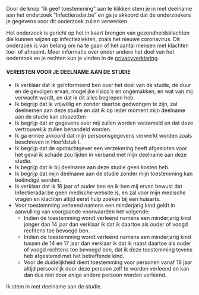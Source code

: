 Door de  knop “ik geef toestemming” aan te klikken stem je in met deelname aan het  onderzoek “Infectieradar.be” en ga je akkoord dat de onderzoekers je gegevens voor dit onderzoek zullen verwerken. 

Het onderzoek is gericht op het in kaart brengen van gezondheidsklachten die kunnen wijzen op infectieziekten, zoals het nieuwe coronavirus. Dit onderzoek is van belang om na te gaan of het aantal mensen met klachten toe- of afneemt. Meer informatie over onder andere het doel van het onderzoek en je rechten kun je vinden in de [privacyverklaring](https://www.survey.infectieradar.be/privacy).

#### VEREISTEN VOOR JE DEELNAME AAN DE STUDIE

* Ik verklaar dat ik geïnformeerd ben over het doel van de studie, de duur en de gevolgen ervan, mogelijke risico's en ongemakken, en wat van mij verwacht wordt, en dat ik dit alles begrepen heb. 
* Ik begrijp dat ik vrijwillig en zonder daartoe gedwongen te zijn, zal deelnemen aan deze studie en dat ik op ieder moment mijn deelname aan de studie kan stopzetten 
* Ik begrijp dat er gegevens over mij zullen worden verzameld en dat deze vertrouwelijk zullen behandeld worden. 
* Ik ga ermee akkoord dat mijn persoonsgegevens verwerkt worden zoals beschreven in Hoofdstuk I. 
* Ik begrijp dat de opdrachtgever een verzekering heeft afgesloten voor het geval ik schade zou lijden in verband met mijn deelname aan deze studie. 
* Ik begrijp dat ik bij deelname aan deze studie geen kosten heb. 
* Ik begrijp dat mijn deelname aan de studie zonder mijn toestemming kan beëindigd worden. 
* Ik verklaar dat ik 18 jaar of ouder ben en ik ben mij ervan bewust dat Infectieradar.be geen medische website is, en zal voor mijn medische vragen en klachten altijd eerst hulp zoeken bij een huisarts. 
* Voor toestemming verleend namens een minderjarig kind geldt in aanvulling van voorgaande voorwaarden het volgende: 
	 * Indien de toestemming wordt verleend namens een minderjarig kind jonger dan 14 jaar dan verklaar ik dat ik daartoe als ouder of voogd rechtens toe bevoegd ben. 
	 * Indien de toestemming wordt verleend namens een minderjarig kind tussen de 14 en 17 jaar dan verklaar ik dat ik naast daartoe als ouder of voogd rechtens toe bevoegd ben, dat ik deze toestemming tevens heb afgestemd met het betreffende kind. 
	 * Voor de duidelijkheid dient toestemming voor personen vanaf 18 jaar altijd persoonlijk door deze persoon zelf te worden verleend en kan dan dus niet door enige andere persoon worden verleend. 

Ik stem in met deelname aan de studie.

